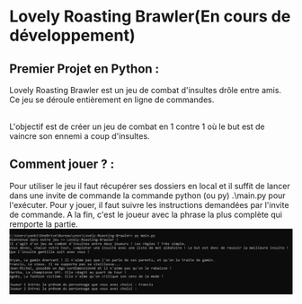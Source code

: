 # Lovely Roasting Brawler(En cours de développement)

## Premier Projet en Python :
Lovely Roasting Brawler est un jeu de combat d'insultes drôle entre amis. Ce jeu se déroule entièrement en ligne de commandes.

<br>
L'objectif est de créer un jeu de combat en 1 contre 1 où le but est de vaincre son ennemi a coup d'insultes.

<br>

## Comment jouer ? :

Pour utiliser le jeu il faut récupérer ses dossiers en local et il suffit de lancer dans une invite de commande la commande python (ou py) .\main.py pour l'exécuter.
Pour y jouer, il faut suivre les instructions demandées par l'invite de commande.
A la fin, c'est le joueur avec la phrase la plus complète qui remporte la partie.
![image](\img\ProjetPython.png)


